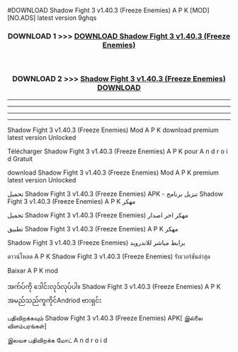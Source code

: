 #DOWNLOAD Shadow Fight 3  v1.40.3 (Freeze Enemies) A P K [MOD] [NO.ADS] latest version 9ghqs



<div align="center">

<h3>DOWNLOAD 1 >>> <a href="https://teeasianyam.web.app?sq=Shadow Fight 3  v1.40.3 (Freeze Enemies)">DOWNLOAD Shadow Fight 3  v1.40.3 (Freeze Enemies) </a></h3><br>

<h3>DOWNLOAD 2 >>> <a href="https://teeasianyam.web.app?sq=Shadow Fight 3  v1.40.3 (Freeze Enemies) ">Shadow Fight 3  v1.40.3 (Freeze Enemies)  DOWNLOAD </a></h3>

</div>


----------------------------------------------------------

----------------------------------------------------------

----------------------------------------------------------

----------------------------------------------------------


Shadow Fight 3  v1.40.3 (Freeze Enemies)  Mod A P K download premium latest version Unlocked

Télécharger Shadow Fight 3  v1.40.3 (Freeze Enemies)  A P K pour A n d r o i d Gratuit

download Shadow Fight 3  v1.40.3 (Freeze Enemies)  Mod A P K premium latest version Unlocked

تحميل Shadow Fight 3  v1.40.3 (Freeze Enemies)  APK - تنزيل برنامج Shadow Fight 3  v1.40.3 (Freeze Enemies)  A P K مهكر

تحميل Shadow Fight 3  v1.40.3 (Freeze Enemies)  مهكر اخر اصدار

تطبيق Shadow Fight 3  v1.40.3 (Freeze Enemies)  A P K مهكر

Shadow Fight 3  v1.40.3 (Freeze Enemies)  برابط مباشر للاندرويد

ดาวน์โหลด A P K Shadow Fight 3  v1.40.3 (Freeze Enemies)  รับเวอร์ชันล่าสุด

Baixar A P K mod

အက်ပ်ကို ဒေါင်းလုဒ်လုပ်ပါ။ Shadow Fight 3  v1.40.3 (Freeze Enemies)  A P K အမည်သည်ကူကိုင်Andriod ဗားရှင်း

பதிவிறக்கவும் Shadow Fight 3  v1.40.3 (Freeze Enemies)  APK[ இல்லை விளம்பரங்கள்] 
 
இலவச பதிவிறக்க மோட் A n d r o i d



